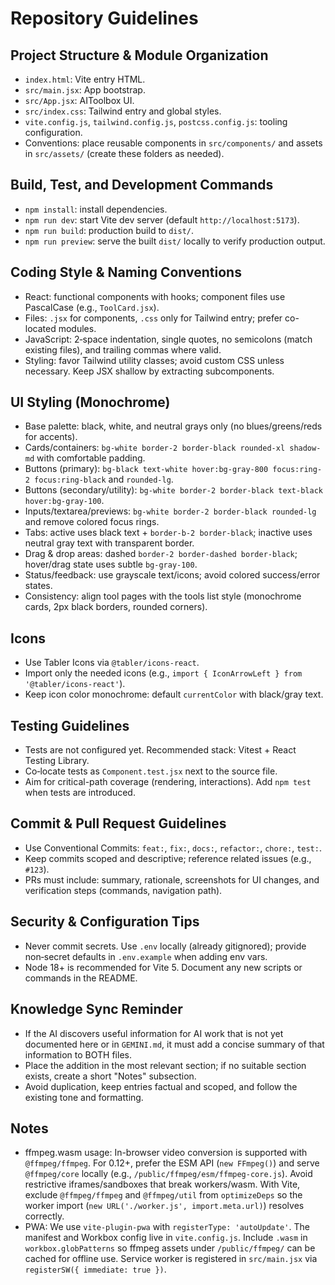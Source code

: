 # Repository Guidelines

## Project Structure & Module Organization
- `index.html`: Vite entry HTML.
- `src/main.jsx`: App bootstrap.
- `src/App.jsx`: AIToolbox UI.
- `src/index.css`: Tailwind entry and global styles.
- `vite.config.js`, `tailwind.config.js`, `postcss.config.js`: tooling configuration.
- Conventions: place reusable components in `src/components/` and assets in `src/assets/` (create these folders as needed).

## Build, Test, and Development Commands
- `npm install`: install dependencies.
- `npm run dev`: start Vite dev server (default `http://localhost:5173`).
- `npm run build`: production build to `dist/`.
- `npm run preview`: serve the built `dist/` locally to verify production output.

## Coding Style & Naming Conventions
- React: functional components with hooks; component files use PascalCase (e.g., `ToolCard.jsx`).
- Files: `.jsx` for components, `.css` only for Tailwind entry; prefer co-located modules.
- JavaScript: 2‑space indentation, single quotes, no semicolons (match existing files), and trailing commas where valid.
- Styling: favor Tailwind utility classes; avoid custom CSS unless necessary. Keep JSX shallow by extracting subcomponents.

## UI Styling (Monochrome)
- Base palette: black, white, and neutral grays only (no blues/greens/reds for accents).
- Cards/containers: `bg-white border-2 border-black rounded-xl shadow-md` with comfortable padding.
- Buttons (primary): `bg-black text-white hover:bg-gray-800 focus:ring-2 focus:ring-black` and `rounded-lg`.
- Buttons (secondary/utility): `bg-white border-2 border-black text-black hover:bg-gray-100`.
- Inputs/textarea/previews: `bg-white border-2 border-black rounded-lg` and remove colored focus rings.
- Tabs: active uses black text + `border-b-2 border-black`; inactive uses neutral gray text with transparent border.
- Drag & drop areas: dashed `border-2 border-dashed border-black`; hover/drag state uses subtle `bg-gray-100`.
- Status/feedback: use grayscale text/icons; avoid colored success/error states.
- Consistency: align tool pages with the tools list style (monochrome cards, 2px black borders, rounded corners).

## Icons
- Use Tabler Icons via `@tabler/icons-react`.
- Import only the needed icons (e.g., `import { IconArrowLeft } from '@tabler/icons-react'`).
- Keep icon color monochrome: default `currentColor` with black/gray text.

## Testing Guidelines
- Tests are not configured yet. Recommended stack: Vitest + React Testing Library.
- Co‑locate tests as `Component.test.jsx` next to the source file.
- Aim for critical-path coverage (rendering, interactions). Add `npm test` when tests are introduced.

## Commit & Pull Request Guidelines
- Use Conventional Commits: `feat:`, `fix:`, `docs:`, `refactor:`, `chore:`, `test:`.
- Keep commits scoped and descriptive; reference related issues (e.g., `#123`).
- PRs must include: summary, rationale, screenshots for UI changes, and verification steps (commands, navigation path).

## Security & Configuration Tips
- Never commit secrets. Use `.env` locally (already gitignored); provide non‑secret defaults in `.env.example` when adding env vars.
- Node 18+ is recommended for Vite 5. Document any new scripts or commands in the README.

## Knowledge Sync Reminder
- If the AI discovers useful information for AI work that is not yet documented here or in `GEMINI.md`, it must add a concise summary of that information to BOTH files.
- Place the addition in the most relevant section; if no suitable section exists, create a short "Notes" subsection.
- Avoid duplication, keep entries factual and scoped, and follow the existing tone and formatting.

## Notes
- ffmpeg.wasm usage: In-browser video conversion is supported with `@ffmpeg/ffmpeg`. For 0.12+, prefer the ESM API (`new FFmpeg()`) and serve `@ffmpeg/core` locally (e.g., `/public/ffmpeg/esm/ffmpeg-core.js`). Avoid restrictive iframes/sandboxes that break workers/wasm. With Vite, exclude `@ffmpeg/ffmpeg` and `@ffmpeg/util` from `optimizeDeps` so the worker import (`new URL('./worker.js', import.meta.url)`) resolves correctly.
 - PWA: We use `vite-plugin-pwa` with `registerType: 'autoUpdate'`. The manifest and Workbox config live in `vite.config.js`. Include `.wasm` in `workbox.globPatterns` so ffmpeg assets under `/public/ffmpeg/` can be cached for offline use. Service worker is registered in `src/main.jsx` via `registerSW({ immediate: true })`.
